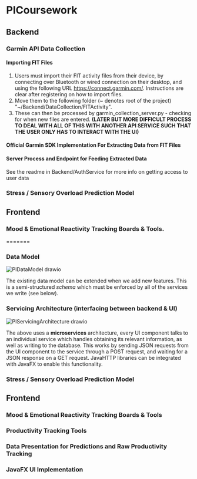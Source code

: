 # PICoursework

## Backend

### Garmin API Data Collection

#### Importing FIT Files

1. Users must import their FIT activity files from their device, by connecting over Bluetooth or wired connection on their desktop, and using the following URL https://connect.garmin.com/. Instructions are clear after registering on how to import files.
2. Move them to the following folder (~ denotes root of the project) "~/Backend/DataCollection/FITActivity".
3. These can then be processed by garmin_collection_server.py - checking for when new files are entered.
**(LATER BUT MORE DIFFICULT PROCESS TO DEAL WITH ALL OF THIS WITH ANOTHER API SERVICE SUCH THAT THE USER ONLY HAS TO INTERACT WITH THE UI)**

#### Official Garmin SDK Implementation For Extracting Data from FIT Files

#### Server Process and Endpoint for Feeding Extracted Data

See the readme in Backend/AuthService for more info on getting access to user data

### Stress / Sensory Overload Prediction Model


## Frontend

### Mood & Emotional Reactivity Tracking Boards & Tools.
=======
### Data Model

![PIDataModel drawio](https://github.com/jonahbkaplan/PICoursework/assets/106742444/df2b308a-1562-4443-bbca-f6536d1ffe02)

The existing data model can be extended when we add new features. This is a semi-structured *schema* which must be enforced by all of the services we write (see below). 

### Servicing Architecture (interfacing between backend & UI) 

![PIServicingArchitecture drawio](https://github.com/jonahbkaplan/PICoursework/assets/106742444/0e1843b0-dba7-472e-a91d-efe79e34c344)

The above uses a **microservices** architecture, every UI component talks to an individual service which handles obtaining its relevant information, as well as writing to the database. This works by sending JSON requests from the UI component to the service through a POST request, and waiting for a JSON response on a GET request. JavaHTTP libraries can be integrated with JavaFX to enable this functionality. 


### Stress / Sensory Overload Prediction Model

## Frontend

### Mood & Emotional Reactivity Tracking Boards & Tools

### Productivity Tracking Tools

### Data Presentation for Predictions and Raw Productivity Tracking

### JavaFX UI Implementation
